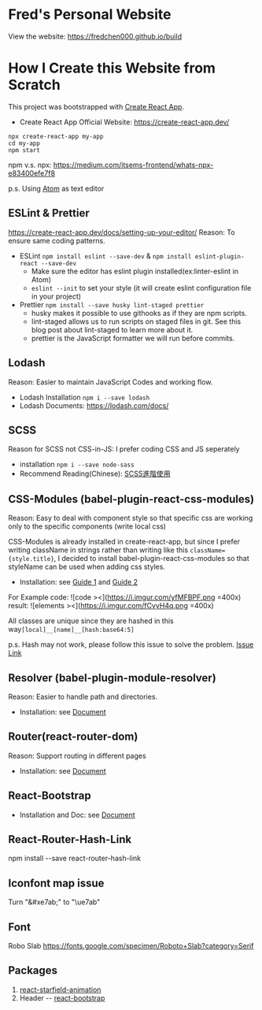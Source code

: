 # Fred's Personal Website
View the website: https://fredchen000.github.io/build


# How I Create this Website from Scratch
This project was bootstrapped with [Create React App](https://github.com/facebook/create-react-app).

- Create React App
Official Website: https://create-react-app.dev/
```
npx create-react-app my-app
cd my-app
npm start
```
npm v.s. npx: https://medium.com/itsems-frontend/whats-npx-e83400efe7f8

p.s. Using [Atom](https://atom.io/) as text editor


ESLint & Prettier
---
https://create-react-app.dev/docs/setting-up-your-editor/
Reason: To ensure same coding patterns.
- ESLint `npm install eslint --save-dev` & `npm install eslint-plugin-react --save-dev`
    - Make sure the editor has eslint plugin installed(ex:linter-eslint in Atom)
    - `eslint --init` to set your style (it will create eslint configuration file in your project)
- Prettier `npm install --save husky lint-staged prettier`
    - husky makes it possible to use githooks as if they are npm scripts.
    - lint-staged allows us to run scripts on staged files in git. See this blog post about lint-staged to learn more about it.
    - prettier is the JavaScript formatter we will run before commits.

Lodash
---
Reason: Easier to maintain JavaScript Codes and working flow.
- Lodash Installation `npm i --save lodash`
- Lodash Documents: https://lodash.com/docs/

SCSS
---
Reason for SCSS not CSS-in-JS: I prefer coding CSS and JS seperately
- installation `npm i --save node-sass`
- Recommend Reading(Chinese): [SCSS進階使用](https://medium.com/d-d-mag/%E4%BD%A0%E5%8F%AF%E8%83%BD%E4%B8%8D%E7%9F%A5%E9%81%93%E7%9A%84-sass-%E6%8A%80%E5%B7%A7-c97d4d5e0fc4)

CSS-Modules (babel-plugin-react-css-modules)
---
Reason: Easy to deal with component style so that specific css are working only to the specific components (write local css)

CSS-Modules is already installed in create-react-app, but since I prefer writing className in strings rather than writing like this `className={style.title}`, I decided to install babel-plugin-react-css-modules so that styleName can be used when adding css styles.

- Installation: see [Guide 1](https://blog.esunr.xyz/2020/04/%E5%9C%A8React%E4%B8%AD%E4%BD%BF%E7%94%A8%E6%9B%B4%E5%A5%BD%E7%9A%84CSS-Modules/#2-2-%E4%BF%AE%E6%94%B9-babel-%E9%85%8D%E7%BD%AE) and [Guide 2](https://daihaoxin.github.io/post/bb9071c9.html)

For Example
code:
![code ><](https://i.imgur.com/yfMFBPF.png =400x)
result:
![elements ><](https://i.imgur.com/fCvyH4q.png =400x)

All classes are unique since they are hashed in this way`[local]__[name]__[hash:base64:5]`

p.s. Hash may not work, please follow this issue to solve the problem. [Issue Link](https://github.com/gajus/babel-plugin-react-css-modules/issues/291)

Resolver (babel-plugin-module-resolver)
---
Reason: Easier to handle path and directories.
- Installation: see [Document](https://www.npmjs.com/package/babel-plugin-module-resolver)

Router(react-router-dom)
---
Reason: Support routing in different pages
- Installation: see [Document](https://reactrouter.com/web/api/HashRouter)

React-Bootstrap
---

- Installation and Doc: see [Document](https://react-bootstrap.github.io/)

React-Router-Hash-Link
---
npm install --save react-router-hash-link


Iconfont map issue
---
Turn "\&#xe7ab;" to "\ue7ab"

Font
---
Robo Slab
https://fonts.google.com/specimen/Roboto+Slab?category=Serif

Packages
---
1. [react-starfield-animation](https://github.com/transitive-bullshit/react-starfield-animation)
2. Header -- [react-bootstrap](https://react-bootstrap.github.io/)
